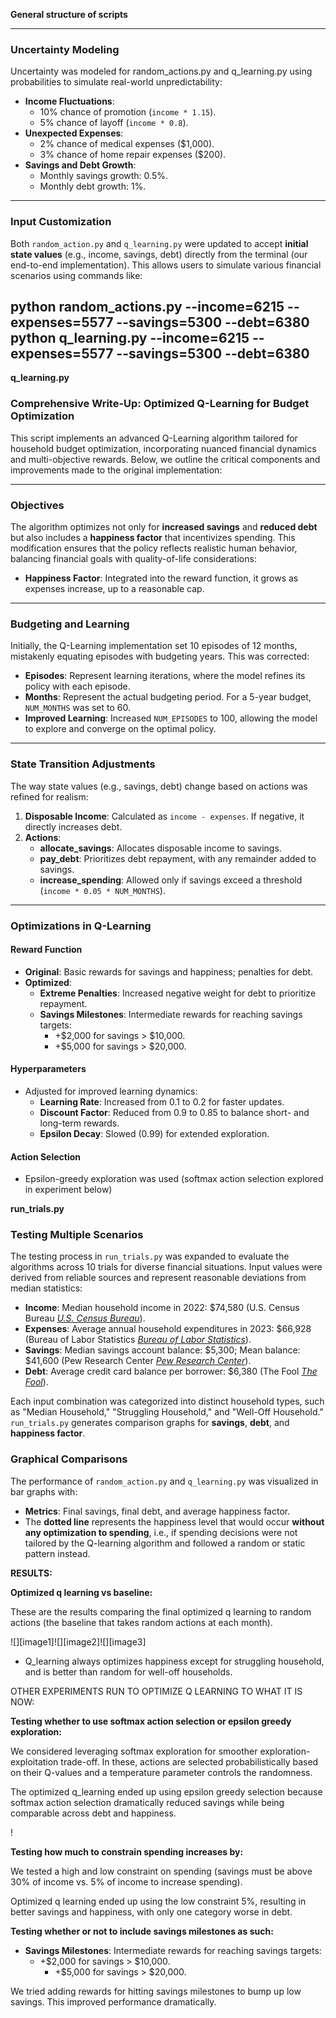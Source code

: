 **General structure of scripts**

---

### **Uncertainty Modeling**

Uncertainty was modeled for random\_actions.py and q\_learning.py using probabilities to simulate real-world unpredictability:

* **Income Fluctuations**:  
  * 10% chance of promotion (`income * 1.15`).  
  * 5% chance of layoff (`income * 0.8`).  
* **Unexpected Expenses**:  
  * 2% chance of medical expenses ($1,000).  
  * 3% chance of home repair expenses ($200).  
* **Savings and Debt Growth**:  
  * Monthly savings growth: 0.5%.  
  * Monthly debt growth: 1%.

---

### **Input Customization**

Both `random_action.py` and `q_learning.py` were updated to accept **initial state values** (e.g., income, savings, debt) directly from the terminal (our end-to-end implementation). This allows users to simulate various financial scenarios using commands like:

python random\_actions.py \--income=6215 \--expenses=5577 \--savings=5300 \--debt=6380  
python q\_learning.py \--income=6215 \--expenses=5577 \--savings=5300 \--debt=6380  
---

**q\_learning.py**

### **Comprehensive Write-Up: Optimized Q-Learning for Budget Optimization**

This script implements an advanced Q-Learning algorithm tailored for household budget optimization, incorporating nuanced financial dynamics and multi-objective rewards. Below, we outline the critical components and improvements made to the original implementation:

---

### **Objectives**

The algorithm optimizes not only for **increased savings** and **reduced debt** but also includes a **happiness factor** that incentivizes spending. This modification ensures that the policy reflects realistic human behavior, balancing financial goals with quality-of-life considerations:

* **Happiness Factor**: Integrated into the reward function, it grows as expenses increase, up to a reasonable cap.

---

### **Budgeting and Learning**

Initially, the Q-Learning implementation set 10 episodes of 12 months, mistakenly equating episodes with budgeting years. This was corrected:

* **Episodes**: Represent learning iterations, where the model refines its policy with each episode.  
* **Months**: Represent the actual budgeting period. For a 5-year budget, `NUM_MONTHS` was set to 60\.  
* **Improved Learning**: Increased `NUM_EPISODES` to 100, allowing the model to explore and converge on the optimal policy.

---

### **State Transition Adjustments**

The way state values (e.g., savings, debt) change based on actions was refined for realism:

1. **Disposable Income**: Calculated as `income - expenses`. If negative, it directly increases debt.  
2. **Actions**:  
   * **allocate\_savings**: Allocates disposable income to savings.  
   * **pay\_debt**: Prioritizes debt repayment, with any remainder added to savings.  
   * **increase\_spending**: Allowed only if savings exceed a threshold (`income * 0.05 * NUM_MONTHS`).

---

### **Optimizations in Q-Learning**

#### **Reward Function**

* **Original**: Basic rewards for savings and happiness; penalties for debt.  
* **Optimized**:  
  * **Extreme Penalties**: Increased negative weight for debt to prioritize repayment.  
  * **Savings Milestones**: Intermediate rewards for reaching savings targets:  
    * \+$2,000 for savings \> $10,000.  
    * \+$5,000 for savings \> $20,000.

#### **Hyperparameters**

* Adjusted for improved learning dynamics:  
  * **Learning Rate**: Increased from 0.1 to 0.2 for faster updates.  
  * **Discount Factor**: Reduced from 0.9 to 0.85 to balance short- and long-term rewards.  
  * **Epsilon Decay**: Slowed (0.99) for extended exploration.

#### **Action Selection**

* Epsilon-greedy exploration was used (softmax action selection explored in experiment below)

**run\_trials.py**

### **Testing Multiple Scenarios**

The testing process in `run_trials.py` was expanded to evaluate the algorithms across 10 trials for diverse financial situations. Input values were derived from reliable sources and represent reasonable deviations from median statistics:

* **Income**: Median household income in 2022: $74,580 (U.S. Census Bureau [*U.S. Census Bureau*](https://www.census.gov/library/publications/2023/demo/p60-279.html?utm_source=chatgpt.com)).  
* **Expenses**: Average annual household expenditures in 2023: $66,928 (Bureau of Labor Statistics [*Bureau of Labor Statistics*](https://www.bls.gov/news.release/cesan.nr0.htm?utm_source=chatgpt.com)).  
* **Savings**: Median savings account balance: $5,300; Mean balance: $41,600 (Pew Research Center [*Pew Research Center*](https://www.pewresearch.org/2023/12/04/the-assets-households-own-and-the-debts-they-carry/?utm_source=chatgpt.com)).  
* **Debt**: Average credit card balance per borrower: $6,380 (The Fool [*The Fool*](https://www.fool.com/money/research/average-household-debt/?utm_source=chatgpt.com)).

Each input combination was categorized into distinct household types, such as "Median Household," "Struggling Household," and "Well-Off Household." `run_trials.py` generates comparison graphs for **savings**, **debt**, and **happiness factor**.

### **Graphical Comparisons**

The performance of `random_action.py` and `q_learning.py` was visualized in bar graphs with:

* **Metrics**: Final savings, final debt, and average happiness factor.  
* The **dotted line** represents the happiness level that would occur **without any optimization to spending**, i.e., if spending decisions were not tailored by the Q-learning algorithm and followed a random or static pattern instead.

**RESULTS:**

**Optimized q learning vs baseline:**

These are the results comparing the final optimized q learning to random actions (the baseline that takes random actions at each month). 

![][image1]![][image2]![][image3]

- Q\_learning always optimizes happiness except for struggling household, and is better than random for well-off households.

OTHER EXPERIMENTS RUN TO OPTIMIZE Q LEARNING TO WHAT IT IS NOW:

**Testing whether to use softmax action selection or epsilon greedy exploration:**

We considered leveraging softmax exploration for smoother exploration-exploitation trade-off. In these, actions are selected probabilistically based on their Q-values and a temperature parameter controls the randomness. 

The optimized q\_learning ended up using epsilon greedy selection because softmax action selection dramatically reduced savings while being comparable across debt and happiness.

!

**Testing how much to constrain spending increases by:**

We tested a high and low constraint on spending (savings must be above 30% of income vs. 5% of income to increase spending). 

Optimized q learning ended up using the low constraint 5%, resulting in better savings and happiness, with only one category worse in debt.


**Testing whether or not to include savings milestones as such:**

* **Savings Milestones**: Intermediate rewards for reaching savings targets:  
  * \+$2,000 for savings \> $10,000.  
    * \+$5,000 for savings \> $20,000.

We tried adding rewards for hitting savings milestones to bump up low savings. This improved performance dramatically.
